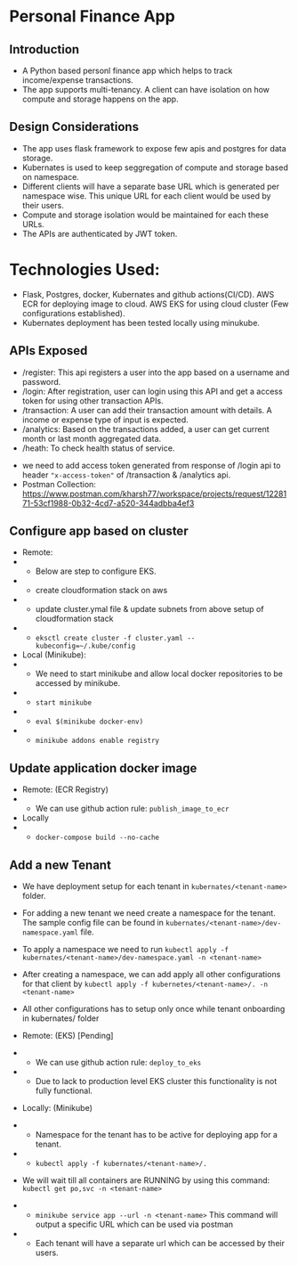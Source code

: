 # Personal Finance App

## Introduction
- A Python based personl finance app which helps to track income/expense transactions.
- The app supports multi-tenancy. A client can have isolation on how compute and storage happens on the app.

## Design Considerations
- The app uses flask framework to expose few apis and postgres for data storage.
- Kubernates is used to keep seggregation of compute and storage based on namespace.
- Different clients will have a separate base URL which is generated per namespace wise. This unique URL for each client would be used by their users.
- Compute and storage isolation would be maintained for each these URLs.
- The APIs are authenticated by JWT token.

# Technologies Used:
- Flask, Postgres, docker, Kubernates and github actions(CI/CD). AWS ECR for deploying image to cloud. AWS EKS for using cloud cluster (Few configurations established).
- Kubernates deployment has been tested locally using minukube. 

## APIs Exposed
- /register: This api registers a user into the app based on a username and password.
- /login: After registration, user can login using this API and get a access token for using other transaction APIs.
- /transaction: A user can add their transaction amount with details. A income or expense type of input is expected.
- /analytics: Based on the transactions added, a user can get current month or last month aggregated data.
- /heath: To check health status of service.
* we need to add access token generated from response of /login api to header `"x-access-token"` of /transaction & /analytics api.
* Postman Collection: https://www.postman.com/kharsh77/workspace/projects/request/1228171-53cf1988-0b32-4cd7-a520-344adbba4ef3

## Configure app based on cluster
- Remote:
- - Below are step to configure EKS. 
- - create cloudformation stack on aws 
- - update cluster.ymal file & update subnets from above setup of cloudformation stack
- - `eksctl create cluster -f cluster.yaml --kubeconfig=~/.kube/config`        
- Local (Minikube):
- - We need to start minikube and allow local docker repositories to be accessed by minikube.
- - `start minikube`
- - `eval $(minikube docker-env)`
- - `minikube addons enable registry`

## Update application docker image
- Remote: (ECR Registry)
- - We can use github action rule: `publish_image_to_ecr` 
- Locally
- -  `docker-compose build --no-cache`

## Add a new Tenant
- We have deployment setup for each tenant in `kubernates/<tenant-name>` folder.
- For adding a new tenant we need create a namespace for the tenant. The sample config file can be found in `kubernates/<tenant-name>/dev-namespace.yaml` file.
- To apply a namespace we need to run `kubectl apply -f kubernates/<tenant-name>/dev-namespace.yaml -n <tenant-name>`
- After creating a namespace, we can add apply all other configurations for that client by `kubectl apply -f kubernetes/<tenant-name>/. -n <tenant-name>`
- All other configurations has to setup only once while tenant onboarding in kubernates/<tenant-name> folder

- Remote: (EKS) [Pending]
- - We can use github action rule: `deploy_to_eks`
- - Due to lack to production level EKS cluster this functionality is not fully functional.
- Locally: (Minikube) 
- - Namespace for the tenant has to be active for deploying app for a tenant.
- - `kubectl apply -f kubernates/<tenant-name>/. `
- We will wait till all containers are RUNNING by using this command: `kubectl get po,svc -n <tenant-name>`
- - `minikube service app --url -n <tenant-name>` This command will output a specific URL which can be used via postman
- - Each tenant will have a separate url which can be accessed by their users.




